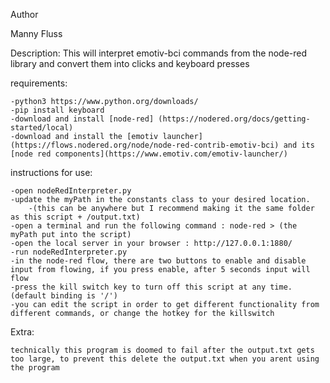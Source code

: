 Author

Manny Fluss

Description:
This will interpret emotiv-bci commands from the node-red library and convert them into clicks and keyboard presses

requirements:

    -python3 https://www.python.org/downloads/ 
    -pip install keyboard
    -download and install [node-red] (https://nodered.org/docs/getting-started/local)
    -download and install the [emotiv launcher](https://flows.nodered.org/node/node-red-contrib-emotiv-bci) and its [node red components](https://www.emotiv.com/emotiv-launcher/)

instructions for use:

    -open nodeRedInterpreter.py
    -update the myPath in the constants class to your desired location. 
        -(this can be anywhere but I recommend making it the same folder as this script + /output.txt)
    -open a terminal and run the following command : node-red > (the myPath put into the script)
    -open the local server in your browser : http://127.0.0.1:1880/
    -run nodeRedInterpreter.py
    -in the node-red flow, there are two buttons to enable and disable input from flowing, if you press enable, after 5 seconds input will flow
    -press the kill switch key to turn off this script at any time. (default binding is '/')
    -you can edit the script in order to get different functionality from different commands, or change the hotkey for the killswitch

 Extra:

    technically this program is doomed to fail after the output.txt gets too large, to prevent this delete the output.txt when you arent using the program